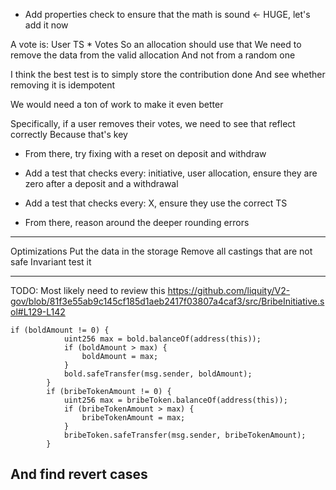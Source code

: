 
- Add properties check to ensure that the math is sound <- HUGE, let's add it now

A vote is: User TS * Votes
So an allocation should use that
We need to remove the data from the valid allocation
And not from a random one

I think the best test is to simply store the contribution done
And see whether removing it is idempotent

We would need a ton of work to make it even better


Specifically, if a user removes their votes, we need to see that reflect correctly
Because that's key

- From there, try fixing with a reset on deposit and withdraw

- Add a test that checks every: initiative, user allocation, ensure they are zero after a deposit and a withdrawal
- Add a test that checks every: X, ensure they use the correct TS

- From there, reason around the deeper rounding errors

---------

Optimizations
Put the data in the storage
Remove all castings that are not safe
Invariant test it

---------

TODO: Most likely need to review this
https://github.com/liquity/V2-gov/blob/81f3e55ab9c145cf185d1aeb2417f03807a4caf3/src/BribeInitiative.sol#L129-L142

```solidity
if (boldAmount != 0) {
            uint256 max = bold.balanceOf(address(this));
            if (boldAmount > max) {
                boldAmount = max;
            }
            bold.safeTransfer(msg.sender, boldAmount);
        }
        if (bribeTokenAmount != 0) {
            uint256 max = bribeToken.balanceOf(address(this));
            if (bribeTokenAmount > max) {
                bribeTokenAmount = max;
            }
            bribeToken.safeTransfer(msg.sender, bribeTokenAmount);
        }
```
And find revert cases
--
